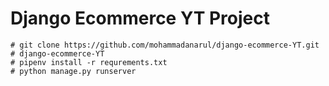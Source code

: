 # Django Ecommerce YT Project


    # git clone https://github.com/mohammadanarul/django-ecommerce-YT.git
    # django-ecommerce-YT
    # pipenv install -r requrements.txt
    # python manage.py runserver